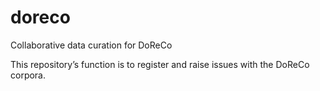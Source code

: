 # doreco
Collaborative data curation for DoReCo

This repository’s function is to register and raise issues with the DoReCo corpora.
